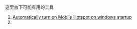 这里放下可能有用的工具

1. [Automatically turn on Mobile Hotspot on windows startup](https://www.ceofix.net/2347/automatically-turn-on-mobile-hotspot-on-windows-startup/)
2. 
